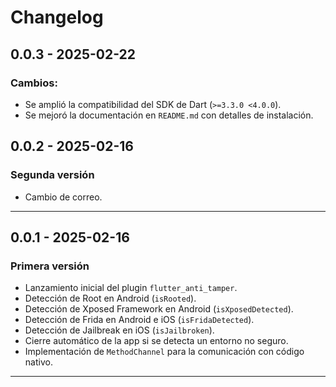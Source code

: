 

#  Changelog


## 0.0.3 - 2025-02-22
### Cambios:
- Se amplió la compatibilidad del SDK de Dart (`>=3.3.0 <4.0.0`).
- Se mejoró la documentación en `README.md` con detalles de instalación.

## 0.0.2 - 2025-02-16
###  Segunda versión
- Cambio de correo.
---


## 0.0.1 - 2025-02-16
###  Primera versión
- Lanzamiento inicial del plugin `flutter_anti_tamper`.
- Detección de Root en Android (`isRooted`).
- Detección de Xposed Framework en Android (`isXposedDetected`).
- Detección de Frida en Android e iOS (`isFridaDetected`).
- Detección de Jailbreak en iOS (`isJailbroken`).
- Cierre automático de la app si se detecta un entorno no seguro.
- Implementación de `MethodChannel` para la comunicación con código nativo.

---

